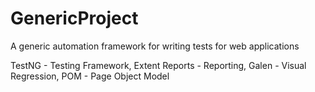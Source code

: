 # GenericProject
A generic automation framework for writing tests for web applications

TestNG - Testing Framework,
Extent Reports - Reporting,
Galen - Visual Regression,
POM - Page Object Model

